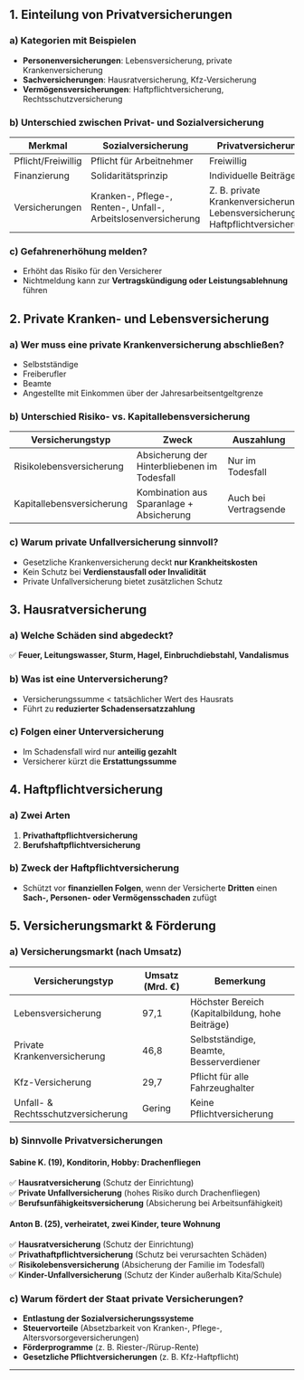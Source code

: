 ## 1. Einteilung von Privatversicherungen
### a) Kategorien mit Beispielen
- **Personenversicherungen**: Lebensversicherung, private Krankenversicherung  
- **Sachversicherungen**: Hausratversicherung, Kfz-Versicherung  
- **Vermögensversicherungen**: Haftpflichtversicherung, Rechtsschutzversicherung  

### b) Unterschied zwischen Privat- und Sozialversicherung  
| Merkmal           | Sozialversicherung                             | Privatversicherung                         |
|------------------|----------------------------------|----------------------------------|
| Pflicht/Freiwillig | Pflicht für Arbeitnehmer      | Freiwillig                      |
| Finanzierung      | Solidaritätsprinzip            | Individuelle Beiträge            |
| Versicherungen    | Kranken-, Pflege-, Renten-, Unfall-, Arbeitslosenversicherung | Z. B. private Krankenversicherung, Lebensversicherung, Haftpflichtversicherung |

### c) Gefahrenerhöhung melden?  
- Erhöht das Risiko für den Versicherer  
- Nichtmeldung kann zur **Vertragskündigung oder Leistungsablehnung** führen  

## 2. Private Kranken- und Lebensversicherung  
### a) Wer muss eine **private Krankenversicherung** abschließen?  
- Selbstständige  
- Freiberufler  
- Beamte  
- Angestellte mit Einkommen über der Jahresarbeitsentgeltgrenze  

### b) Unterschied **Risiko- vs. Kapitallebensversicherung**  
| Versicherungstyp   | Zweck                              | Auszahlung |
|------------------|----------------------------------|------------------|
| Risikolebensversicherung | Absicherung der Hinterbliebenen im Todesfall | Nur im Todesfall |
| Kapitallebensversicherung | Kombination aus Sparanlage + Absicherung | Auch bei Vertragsende |

### c) Warum private **Unfallversicherung** sinnvoll?  
- Gesetzliche Krankenversicherung deckt **nur Krankheitskosten**  
- Kein Schutz bei **Verdienstausfall oder Invalidität**  
- Private Unfallversicherung bietet zusätzlichen Schutz  

## 3. Hausratversicherung  
### a) Welche Schäden sind abgedeckt?  
✅ **Feuer, Leitungswasser, Sturm, Hagel, Einbruchdiebstahl, Vandalismus**  

### b) Was ist eine **Unterversicherung**?  
- Versicherungssumme < tatsächlicher Wert des Hausrats  
- Führt zu **reduzierter Schadensersatzzahlung**  

### c) Folgen einer **Unterversicherung**  
- Im Schadensfall wird nur **anteilig gezahlt**  
- Versicherer kürzt die **Erstattungssumme**  

## 4. Haftpflichtversicherung  
### a) Zwei Arten  
1. **Privathaftpflichtversicherung**  
2. **Berufshaftpflichtversicherung**  

### b) Zweck der **Haftpflichtversicherung**  
- Schützt vor **finanziellen Folgen**, wenn der Versicherte **Dritten** einen **Sach-, Personen- oder Vermögensschaden** zufügt  

## 5. Versicherungsmarkt & Förderung  
### a) Versicherungsmarkt (nach Umsatz)  
| Versicherungstyp   | Umsatz (Mrd. €) | Bemerkung |
|------------------|------------------|------------------|
| Lebensversicherung | 97,1 | Höchster Bereich (Kapitalbildung, hohe Beiträge) |
| Private Krankenversicherung | 46,8 | Selbstständige, Beamte, Besserverdiener |
| Kfz-Versicherung | 29,7 | Pflicht für alle Fahrzeughalter |
| Unfall- & Rechtsschutzversicherung | Gering | Keine Pflichtversicherung |

### b) Sinnvolle Privatversicherungen  
#### Sabine K. (19), Konditorin, Hobby: Drachenfliegen  
✅ **Hausratversicherung** (Schutz der Einrichtung)  
✅ **Private Unfallversicherung** (hohes Risiko durch Drachenfliegen)  
✅ **Berufsunfähigkeitsversicherung** (Absicherung bei Arbeitsunfähigkeit)  

#### Anton B. (25), verheiratet, zwei Kinder, teure Wohnung  
✅ **Hausratversicherung** (Schutz der Einrichtung)  
✅ **Privathaftpflichtversicherung** (Schutz bei verursachten Schäden)  
✅ **Risikolebensversicherung** (Absicherung der Familie im Todesfall)  
✅ **Kinder-Unfallversicherung** (Schutz der Kinder außerhalb Kita/Schule)  

### c) Warum fördert der Staat private Versicherungen?  
- **Entlastung der Sozialversicherungssysteme**  
- **Steuervorteile** (Absetzbarkeit von Kranken-, Pflege-, Altersvorsorgeversicherungen)  
- **Förderprogramme** (z. B. Riester-/Rürup-Rente)  
- **Gesetzliche Pflichtversicherungen** (z. B. Kfz-Haftpflicht)  

---

